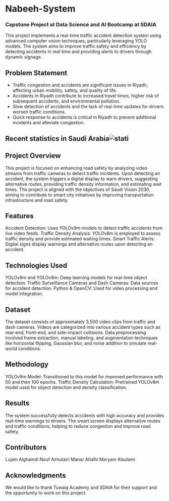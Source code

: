 # Nabeeh-System
### Capstone Project at Data Science and AI Bootcamp at SDAIA
This project implements a real-time traffic accident detection system using advanced computer vision techniques, particularly leveraging YOLO models. The system aims to improve traffic safety and efficiency by detecting accidents in real time and providing alerts to drivers through dynamic signage.

## Problem Statement
- Traffic congestion and accidents are significant issues in Riyadh, affecting urban mobility, safety, and quality of life.
- Accidents in Riyadh contribute to increased travel times, higher risk of subsequent accidents, and environmental pollution.
- Slow detection of accidents and the lack of real-time updates for drivers worsen traffic conditions.
- Quick response to accidents is critical in Riyadh to prevent additional incidents and alleviate congestion.

## Recent statistics in Saudi Arabia![stati](https://github.com/user-attachments/assets/8ce767aa-a725-4cd4-ad31-4a79e7bd37a6)


## Project Overview
This project is focused on enhancing road safety by analyzing video streams from traffic cameras to detect traffic incidents. Upon detecting an accident, the system triggers a digital display to warn drivers, suggesting alternative routes, providing traffic density information, and estimating wait times.
The project is aligned with the objectives of Saudi Vision 2030, aiming to contribute to smart city initiatives by improving transportation infrastructure and road safety.

## Features
Accident Detection: Uses YOLOv9m models to detect traffic accidents from live video feeds.
Traffic Density Analysis: YOLOv8m is employed to assess traffic density and provide estimated waiting times.
Smart Traffic Alerts: Digital signs display warnings and alternative routes upon detecting an accident.

## Technologies Used
YOLOv9m and YOLOv8m: Deep learning models for real-time object detection.
Traffic Surveillance Cameras and Dash Cameras: Data sources for accident detection.
Python & OpenCV: Used for video processing and model integration.

## Dataset
The dataset consists of approximately 3,500 video clips from traffic and dash cameras. Videos are categorized into various accident types such as rear-end, front-end, and side-impact collisions. Data preprocessing involved frame extraction, manual labeling, and augmentation techniques like horizontal flipping, Gaussian blur, and noise addition to simulate real-world conditions.

## Methodology
YOLOv9m Model: Transitioned to this model for improved performance with 50 and then 100 epochs.
Traffic Density Calculation: Pretrained YOLOv8m model used for object detection and density classification.

## Results
The system successfully detects accidents with high accuracy and provides real-time warnings to drivers. The smart screen displays alternative routes and traffic conditions, helping to reduce congestion and improve road safety.

## Contributors
Lujain Alghamdi
Nouf Almutairi
Manar Altalhi
Maryam Alsulami

## Acknowledgments
We would like to thank Tuwaiq Academy and SDAIA for their support and the opportunity to work on this project.
